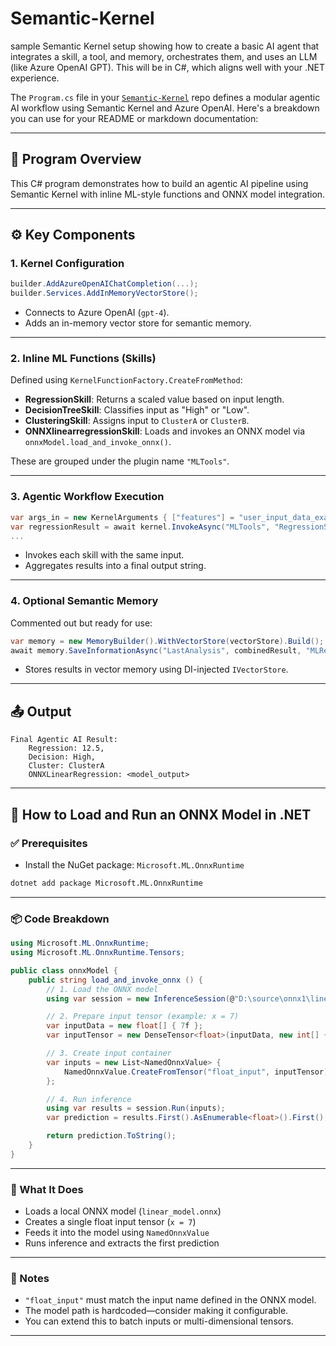 # Semantic-Kernel
sample Semantic Kernel setup showing how to create a basic AI agent that integrates a skill, a tool, and memory, orchestrates them, and uses an LLM (like Azure OpenAI GPT). This will be in C#, which aligns well with your .NET experience.


The `Program.cs` file in your [`Semantic-Kernel`](https://github.com/svinnapolean/Semantic-Kernel/blob/main/semantic/Program.cs) repo defines a modular agentic AI workflow using Semantic Kernel and Azure OpenAI. Here's a breakdown you can use for your README or markdown documentation:

---

## 🧠 Program Overview

This C# program demonstrates how to build an agentic AI pipeline using Semantic Kernel with inline ML-style functions and ONNX model integration.

---

## ⚙️ Key Components

### 1. **Kernel Configuration**
```csharp
builder.AddAzureOpenAIChatCompletion(...);
builder.Services.AddInMemoryVectorStore();
```
- Connects to Azure OpenAI (`gpt-4`).
- Adds an in-memory vector store for semantic memory.

---

### 2. **Inline ML Functions (Skills)**
Defined using `KernelFunctionFactory.CreateFromMethod`:
- **RegressionSkill**: Returns a scaled value based on input length.
- **DecisionTreeSkill**: Classifies input as "High" or "Low".
- **ClusteringSkill**: Assigns input to `ClusterA` or `ClusterB`.
- **ONNXlinearregressionSkill**: Loads and invokes an ONNX model via `onnxModel.load_and_invoke_onnx()`.

These are grouped under the plugin name `"MLTools"`.

---

### 3. **Agentic Workflow Execution**
```csharp
var args_in = new KernelArguments { ["features"] = "user_input_data_example" };
var regressionResult = await kernel.InvokeAsync("MLTools", "RegressionSkill", args_in);
...
```
- Invokes each skill with the same input.
- Aggregates results into a final output string.

---

### 4. **Optional Semantic Memory**
Commented out but ready for use:
```csharp
var memory = new MemoryBuilder().WithVectorStore(vectorStore).Build();
await memory.SaveInformationAsync("LastAnalysis", combinedResult, "MLResults");
```
- Stores results in vector memory using DI-injected `IVectorStore`.

---

## 📤 Output
```plaintext
Final Agentic AI Result: 
    Regression: 12.5, 
    Decision: High, 
    Cluster: ClusterA
    ONNXLinearRegression: <model_output>
```

---


## 🧠 How to Load and Run an ONNX Model in .NET

### ✅ Prerequisites
- Install the NuGet package: `Microsoft.ML.OnnxRuntime`
```bash
dotnet add package Microsoft.ML.OnnxRuntime
```

---

### 📦 Code Breakdown

```csharp
using Microsoft.ML.OnnxRuntime;
using Microsoft.ML.OnnxRuntime.Tensors;

public class onnxModel {
    public string load_and_invoke_onnx () {
        // 1. Load the ONNX model
        using var session = new InferenceSession(@"D:\source\onnx1\linear_model.onnx");

        // 2. Prepare input tensor (example: x = 7)
        var inputData = new float[] { 7f };
        var inputTensor = new DenseTensor<float>(inputData, new int[] { 1, 1 });

        // 3. Create input container
        var inputs = new List<NamedOnnxValue> {
            NamedOnnxValue.CreateFromTensor("float_input", inputTensor)
        };

        // 4. Run inference
        using var results = session.Run(inputs);
        var prediction = results.First().AsEnumerable<float>().First();

        return prediction.ToString();
    }
}
```

---

### 🧪 What It Does
- Loads a local ONNX model (`linear_model.onnx`)
- Creates a single float input tensor (`x = 7`)
- Feeds it into the model using `NamedOnnxValue`
- Runs inference and extracts the first prediction

---

### 📍 Notes
- `"float_input"` must match the input name defined in the ONNX model.
- The model path is hardcoded—consider making it configurable.
- You can extend this to batch inputs or multi-dimensional tensors.

---
